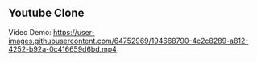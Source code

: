 

## Youtube Clone

 


Video Demo: https://user-images.githubusercontent.com/64752969/194668790-4c2c8289-a812-4252-b92a-0c416659d6bd.mp4

